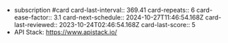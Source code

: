 - subscription #card
  card-last-interval:: 369.41
  card-repeats:: 6
  card-ease-factor:: 3.1
  card-next-schedule:: 2024-10-27T11:46:54.168Z
  card-last-reviewed:: 2023-10-24T02:46:54.168Z
  card-last-score:: 5
- API Stack: https://www.apistack.io/
